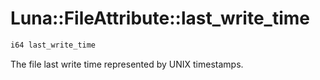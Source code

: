 # Luna::FileAttribute::last_write_time

```c++
i64 last_write_time
```

The file last write time represented by UNIX timestamps. 

